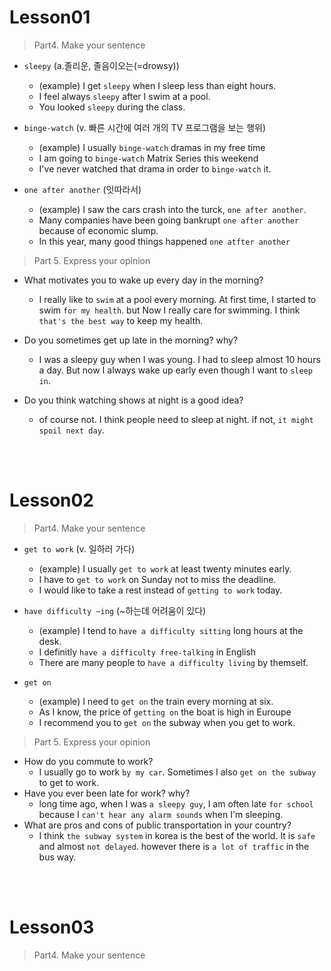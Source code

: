 # Lesson01

> Part4. Make your sentence

- `sleepy` (a.졸리운, 졸음이오는(=drowsy))
  - (example) I get `sleepy` when I sleep less than eight hours.
  - I feel always `sleepy` after I swim at a pool.
  - You looked `sleepy` during the class.

- `binge-watch` (v. 빠른 시간에 여러 개의 TV 프로그램을 보는 행위)
  - (example) I usually `binge-watch` dramas in my free time
  - I am going to `binge-watch` Matrix Series this weekend
  - I've never watched that drama in order to `binge-watch` it.

- `one after another` (잇따라서)
  - (example) I saw the cars crash into the turck, `one after another`.
  - Many companies have been going bankrupt `one after another` because of economic slump.
  - In this year, many good things happened `one atfter another`


> Part 5. Express your opinion

- What motivates you to wake up every day in the morning?
  - I really like to `swim` at a pool every morning. At first time, I started to swim `for my health`. but Now I really care for swimming. I think `that's the best way` to keep my health.

- Do you sometimes get up late in the morning? why?
  - I was a sleepy guy when I was young. I had to sleep almost 10 hours a day. But now I always wake up early even though I want to `sleep in`. 

- Do you think watching shows at night is a good idea?
  - of course not. I think people need to sleep at night. if not, `it might spoil next day`. 
  
<br/><br/>

# Lesson02

> Part4. Make your sentence

- `get to work` (v. 일하러 가다)
  - (example) I usually `get to work` at least twenty minutes early.
  - I have to `get to work` on Sunday not to miss the deadline. 
  - I would like to take a rest instead of `getting to work` today.

- `have difficulty ~ing` (~하는데 어려움이 있다)
  - (example) I tend to `have a difficulty sitting` long hours at the desk.
  - I definitly `have a difficulty free-talking` in English
  - There are many people to `have a difficulty living` by themself.

- `get on` 
  - (example) I need to `get on` the train every morning at six.
  - As I know, the price of `getting on` the boat is high in Euroupe
  - I recommend you to `get on` the subway when you get to work.

> Part 5. Express your opinion

- How do you commute to work?
  - I usually go to work `by my car`. Sometimes I also `get on the subway` to get to work.
- Have you ever been late for work? why?
  -  long time ago, when I was `a sleepy guy`, I am often late `for school` because I `can't hear any alarm sounds` when I'm sleeping.
- What are pros and cons of public transportation in your country?
  - I think `the subway system` in korea is the best of the world. It is `safe` and almost `not delayed`. however there is `a lot of traffic` in the bus way.

  
<br/><br/>

# Lesson03

> Part4. Make your sentence